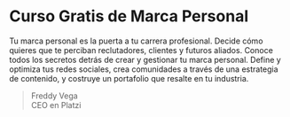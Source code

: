 # Curso Gratis de Marca Personal

Tu marca personal es la puerta a tu carrera profesional. Decide cómo quieres que te perciban reclutadores, clientes y futuros aliados. Conoce todos los secretos detrás de crear y gestionar tu marca personal. Define y optimiza tus redes sociales, crea comunidades a través de una estrategia de contenido, y costruye un portafolio que resalte en tu industria.

> Freddy Vega  
> CEO en Platzi

